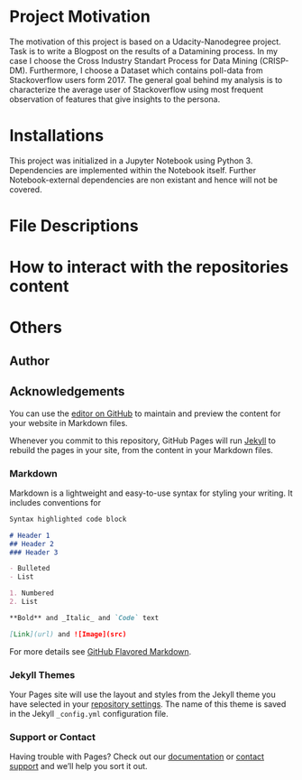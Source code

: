 # Project Motivation
The motivation of this project is based on a Udacity-Nanodegree project. Task is to write a Blogpost on the results of a Datamining process. In my case I choose the Cross Industry Standart Process for Data Mining (CRISP-DM). Furthermore, I choose a Dataset which contains poll-data from Stackoverflow users form 2017. The general goal behind my analysis is to characterize the average user of Stackoverflow using most frequent observation of features that give insights to the persona.

# Installations
This project was initialized in a Jupyter Notebook using Python 3. Dependencies are implemented within the Notebook itself. 
Further Notebook-external dependencies are non existant and hence will not be covered.

# File Descriptions
# How to interact with the repositories content
# Others
## Author
## Acknowledgements




You can use the [editor on GitHub](https://github.com/MDKrain/Udacity_Blogpost/edit/master/README.md) to maintain and preview the content for your website in Markdown files.

Whenever you commit to this repository, GitHub Pages will run [Jekyll](https://jekyllrb.com/) to rebuild the pages in your site, from the content in your Markdown files.

### Markdown

Markdown is a lightweight and easy-to-use syntax for styling your writing. It includes conventions for

```markdown
Syntax highlighted code block

# Header 1
## Header 2
### Header 3

- Bulleted
- List

1. Numbered
2. List

**Bold** and _Italic_ and `Code` text

[Link](url) and ![Image](src)
```

For more details see [GitHub Flavored Markdown](https://guides.github.com/features/mastering-markdown/).

### Jekyll Themes

Your Pages site will use the layout and styles from the Jekyll theme you have selected in your [repository settings](https://github.com/MDKrain/Udacity_Blogpost/settings). The name of this theme is saved in the Jekyll `_config.yml` configuration file.

### Support or Contact

Having trouble with Pages? Check out our [documentation](https://help.github.com/categories/github-pages-basics/) or [contact support](https://github.com/contact) and we’ll help you sort it out.
